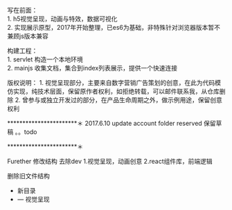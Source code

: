 ﻿写在前面：   
        1. h5视觉呈现，动画与特效，数据可视化  
        2. 实现展示原型，2017年开始整理，已es6为基础，非特殊针对浏览器版本暂不兼顾js版本兼容

构建工程：   
        1. servlet 构造一个本地环境   
        2. mainjs 收集文档，集合到index列表展示，提供一个快速连接

版权说明：
        1. 视觉呈现部分，主要来自数字营销广告策划的创意，在此为代码模仿实现，纯技术层面，保留原作者权利，如拒绝转载，可以邮件联系我，从仓库删除
        2. 曾参与或独立开发过的部分，在产品生命周期之外，做示例用途，保留创意权利

***********************＊
2017.6.10 update account
folder
reserved 保留草稿
。。todo





***********************＊

Furether
        修改结构 去除dev
        1.视觉呈现，动画创意
        2.react组件库，前端逻辑

删除旧文件结构
+ 新目录
+ — 视觉呈现